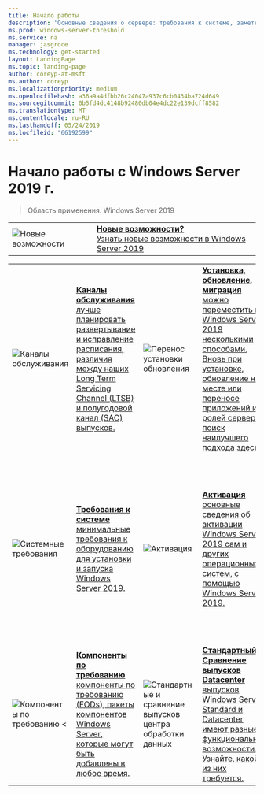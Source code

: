 ```yaml
---
title: Начало работы
description: 'Основные сведения о сервере: требования к системе, заметки о выпуске'
ms.prod: windows-server-threshold
ms.service: na
manager: jasgroce
ms.technology: get-started
layout: LandingPage
ms.topic: landing-page
author: coreyp-at-msft
ms.author: coreyp
ms.localizationpriority: medium
ms.openlocfilehash: a36a9a4dfbb26c24047a937c6cb0434ba724d649
ms.sourcegitcommit: 0b5fd4dc4148b92480db04e4dc22e139dcff8582
ms.translationtype: MT
ms.contentlocale: ru-RU
ms.lasthandoff: 05/24/2019
ms.locfileid: "66192599"
---
```

# <a name="get-started-with-windows-server-2019"></a>Начало работы с Windows Server 2019 г.

>Область применения. Windows Server 2019

|       |       |
|   -   |   -   |
| ![Новые возможности](../media/i-whats-new.svg) | [**Новые возможности?**  <br>Узнать новые возможности в Windows Server 2019](whats-new-19.md)|

|       |        |        |     |       |        |
|   -   |   -    |   -    |  -  |  -    |   -    |
| ![Каналы обслуживания](../media/i-get-started.svg)  | [**Каналы обслуживания**<br>лучше планировать развертывание и исправление расписания, различия между наших Long Term Servicing Channel (LTSB) и полугодовой канал (SAC) выпусков.](servicing-channels-19.md)  | ![Перенос установки обновления](../media/i-get-started.svg) | [**Установка, обновление, миграция** <br>можно переместить в Windows Server 2019 несколькими способами. Вновь при установке, обновление на месте или переносе приложений и ролей сервера, поиск наилучшего подхода здесь.](install-upgrade-migrate-19.md)  | ![Заметки о выпуске](../media/i-get-started.svg) |[**Заметки о выпуске**<br>проблемы, которые могут вызвать серьезные неполадки, если не устранить или обойти их.](rel-notes-19.md)   |
| ![Системные требования](../media/i-get-started.svg) | [**Требования к системе**<br>минимальные требования к оборудованию для установки и запуска Windows Server 2019.](sys-reqs-19.md) |  ![Активация](../media/i-get-started.svg)|[**Активация**<br>основные сведения об активации Windows Server 2019 сам и других операционных систем, с помощью Windows Server 2019.](activation-19.md)  |  ![Совместимость приложений](../media/i-get-started.svg)|[**Совместимость приложений Windows Server 2019 и Microsoft Server**<br>нужно получить работа на Windows Server 2019 SQL или соответствующие действия для запуска Exchange? Этот раздел содержит ссылки на документацию для совместимых приложений Майкрософт.](app-compat-19.md) |
| ![Компоненты по требованию <](../media/i-get-started.svg) | [**Компоненты по требованию**<br>компоненты по требованию (FODs), пакеты компонентов Windows Server, которые могут быть добавлены в любое время.](install-fod-19.md) |  ![Стандартные и сравнение выпусков центра обработки данных](../media/i-get-started.svg) | [**Стандартный / Сравнение выпусков Datacenter**<br>выпусков Windows Server Standard и Datacenter имеют разные функциональные возможности. Узнайте, какой из них требуется.](editions-comparison-19.md) |
